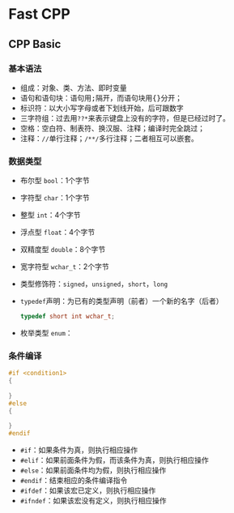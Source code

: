 # Fast CPP

## CPP Basic

### 基本语法

* 组成：对象、类、方法、即时变量
* 语句和语句块：语句用<kbd>;</kbd>隔开，而语句块用<kbd>{}</kbd>分开；
* 标识符：以大小写字母或者下划线开始，后可跟数字
* 三字符组：过去用`??*`来表示键盘上没有的字符，但是已经过时了。
* 空格：空白符、制表符、换汉服、注释；编译时完全跳过；
* 注释：`//`单行注释；`/**/`多行注释；二者相互可以嵌套。

### 数据类型

* 布尔型 `bool`：1个字节

* 字符型 `char`：1个字节

* 整型 `int`：4个字节

* 浮点型 `float`：4个字节

* 双精度型 `double`：8个字节

* 宽字符型 `wchar_t`：2个字节

* 类型修饰符：`signed`，`unsigned`，`short`，`long` 

* `typedef`声明：为已有的类型声明（前者）一个新的名字（后者）

  ```cpp
  typedef short int wchar_t;
  ```

* 枚举类型 `enum`：

### 条件编译

```cpp
#if <condition1>
{
    
}
#else
{
    
}
#endif
```

- `#if`：如果条件为真，则执行相应操作
- `#elif`：如果前面条件为假，而该条件为真，则执行相应操作
- `#else`：如果前面条件均为假，则执行相应操作
- `#endif`：结束相应的条件编译指令
- `#ifdef`：如果该宏已定义，则执行相应操作
- `#ifndef`：如果该宏没有定义，则执行相应操作